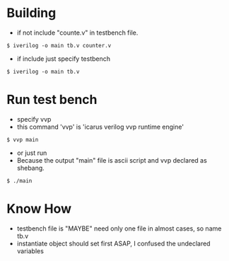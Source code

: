 # Building

- if not include "counte.v" in testbench file.

```
$ iverilog -o main tb.v counter.v
```

- if include just specify testbench

```
$ iverilog -o main tb.v
```


# Run test bench

- specify vvp
- this command 'vvp' is 'icarus verilog vvp runtime engine'

```
$ vvp main

```

-  or just run
- Because the output "main" file is ascii script and vvp declared as shebang.

```
$ ./main
```


# Know How

- testbench file is "MAYBE" need only one file in almost cases, so name tb.v
- instantiate object should set first ASAP, I confused the undeclared variables


